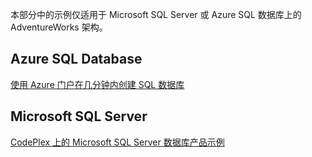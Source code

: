  本部分中的示例仅适用于 Microsoft SQL Server 或 Azure SQL 数据库上的 AdventureWorks 架构。  
 
 ## <a name="azure-sql-database"></a>Azure SQL Database
 [使用 Azure 门户在几分钟内创建 SQL 数据库](https://azure.microsoft.com/documentation/articles/sql-database-get-started/)
 
 ## <a name="microsoft-sql-server"></a>Microsoft SQL Server 
 [CodePlex 上的 Microsoft SQL Server 数据库产品示例](http://msftdbprodsamples.codeplex.com/)